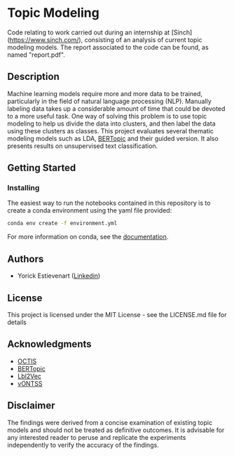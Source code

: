 # Topic Modeling

Code relating to work carried out during an internship at [Sinch] (https://www.sinch.com/), consisting of an analysis of current topic modeling models. The report associated to the code can be found, as named "report.pdf".

## Description

Machine learning models require more and more data to be trained, particularly in the field of natural language processing (NLP). Manually labeling data takes up a considerable amount of time that could be devoted to a more useful task. One way of solving this problem is to use topic modeling to help us divide the data into clusters, and then label the data using these clusters as classes. This project evaluates several thematic modeling models such as LDA, [BERTopic](https://github.com/MaartenGr/BERTopic) and their guided version. It also presents results on unsupervised text classification.

## Getting Started

### Installing

The easiest way to run the notebooks contained in this repository is to create a conda environment using the yaml file provided:

```bash
conda env create -f environment.yml
```

For more information on conda, see the [documentation](https://conda.io/projects/conda/en/latest/index.html).

## Authors

* Yorick Estievenart ([Linkedin](https://be.linkedin.com/in/yorick-estievenart-634335248))

## License

This project is licensed under the MIT License - see the LICENSE.md file for details

## Acknowledgments

* [OCTIS](https://github.com/MIND-Lab/OCTIS)
* [BERTopic](https://github.com/MaartenGr/BERTopic)
* [Lbl2Vec](https://github.com/sebischair/Lbl2Vec)
* [vONTSS](https://github.com/xuweijieshuai/vONTSS)

## Disclaimer

The findings were derived from a concise examination of existing topic models and should not be treated as definitive outcomes. It is advisable for any interested reader to peruse and replicate the experiments independently to verify the accuracy of the findings.